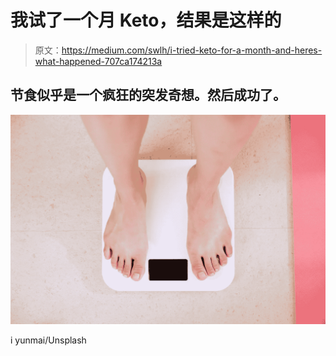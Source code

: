 # 我试了一个月 Keto，结果是这样的

> 原文：<https://medium.com/swlh/i-tried-keto-for-a-month-and-heres-what-happened-707ca174213a>

## 节食似乎是一个疯狂的突发奇想。然后成功了。

![](img/770f3cddc2eef834f4e72fd0ee36662c.png)

i yunmai/Unsplash